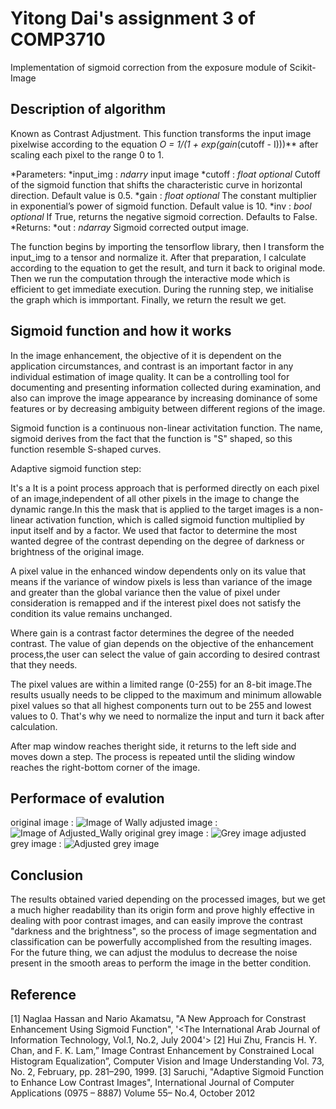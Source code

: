 # Yitong Dai's assignment 3 of COMP3710
Implementation of sigmoid correction from the exposure module of Scikit-Image

## Description of algorithm
  Known as Contrast Adjustment. This function transforms the input image pixelwise according to the equation **O = 1/(1 + exp*(gain*(cutoff - I)))** after scaling each pixel to the range 0 to 1.
  
*Parameters:
  *input_img : _ndarry_
	  input image
  *cutoff : _float optional_
		Cutoff of the sigmoid function that shifts the characteristic curve in horizontal direction.
		Default value is 0.5.
  *gain : _float optional_
		The constant multiplier in exponential’s power of sigmoid function.
		Default value is 10.
  *inv : _bool optional_
		If True, returns the negative sigmoid correction. 
		Defaults to False.
*Returns:
  *out : _ndarray_
		Sigmoid corrected output image.
		
The function begins by importing the tensorflow library, then I transform the input_img to a tensor and normalize it.
After that preparation, I calculate according to the equation to get the result, and turn it back to original mode. Then we 
run the computation through the interactive mode which is efficient to get immediate execution. During the running step, we 
initialise the graph which is immportant. Finally, we return the result we get.

## Sigmoid function and how it works
In the image enhancement, the objective of it is dependent on the application circumstances, and contrast is an important factor in any individual
estimation of image quality. It can be a controlling tool for documenting and presenting information collected during examination, and also can improve
the image appearance by increasing dominance of some features or by decreasing ambiguity between different regions of the image.


Sigmoid function is a continuous non-linear activitation function. The name, sigmoid derives from the fact that the function is "S" shaped, so this 
function resemble S-shaped curves.


Adaptive sigmoid function step:

It's a It is a point process approach that is performed directly on each pixel of an image,independent of all other pixels in the image to
change the dynamic range.In this the mask that is applied to the target images is a non-linear activation function, which is called sigmoid 
function multiplied by input itself and by a factor. We used that factor to determine the most wanted degree of the contrast depending on the 
degree of darkness or brightness of the original image.

A pixel value in the enhanced window dependents only on its value that means if the variance of window pixels is less than variance of the 
image and greater than the global variance then the value of pixel under consideration is remapped and if the interest pixel does not satisfy 
the condition its value remains unchanged.

Where gain is a contrast factor determines the degree of the needed contrast. The value of gian depends on the objective of the enhancement 
process,the user can select the value of gain according to desired contrast that they needs.
		
The pixel values are within a limited range (0-255) for an 8-bit image.The results usually needs to be clipped to the maximum and minimum
allowable pixel values so that all highest components turn out to be 255 and lowest values to 0. That's why we need to normalize the input and turn
it back after calculation.

After map window reaches theright side, it returns to the left side and moves down a step. The process is repeated until the sliding window 
reaches the right-bottom corner of the image.
	
## Performace of evalution
original image :
![Image of Wally](https://github.com/Lynn-Dai/PatternFlow/blob/master/image/sigmoid/Wally.jpg)
adjusted image :
![Image of Adjusted_Wally](https://github.com/Lynn-Dai/PatternFlow/blob/master/image/sigmoid/adjust_wally.jpg)
original grey image :
![Grey image](https://github.com/Lynn-Dai/PatternFlow/blob/master/image/sigmoid/dark_origin.jpg)
adjusted grey image :
![Adjusted grey image](https://github.com/Lynn-Dai/PatternFlow/blob/master/image/sigmoid/adjust_dark.png)

## Conclusion

The results obtained varied depending on the processed images, but we get a much higher readability than its origin form and prove highly effective
in dealing with poor contrast images, and can easily improve the contrast "darkness and the brightness", so the process of image segmentation and
classification can be powerfully accomplished from the resulting images. For the future thing, we can adjust the modulus to decrease the noise present 
in the smooth areas to perform the image in the better condition.
	
## Reference
[1] Naglaa Hassan and Nario Akamatsu, "A New Approach for Constrast Enhancement Using Sigmoid Function", '<The International Arab Journal of Information
Technology, Vol.1, No.2, July 2004'>
[2] Hui Zhu, Francis H. Y. Chan, and F. K. Lam,” Image Contrast Enhancement by Constrained Local Histogram Equalization”, Computer Vision and Image 
Understanding Vol. 73, No. 2, February, pp. 281–290, 1999.
[3] Saruchi, "Adaptive Sigmoid Function to Enhance Low Contrast Images", International Journal of Computer Applications (0975 – 8887) Volume 55– No.4, 
October 2012
